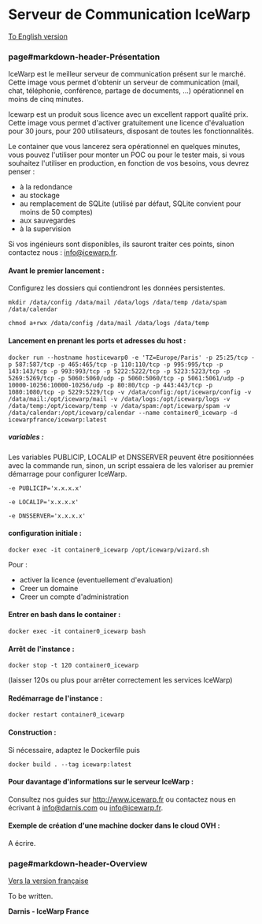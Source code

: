 # Serveur de Communication IceWarp
[To English version](#Overview)


### page#markdown-header-Présentation

IceWarp est le meilleur serveur de communication présent sur le marché.
Cette image vous permet d'obtenir un serveur de communication (mail, chat, téléphonie, conférence, partage de documents, ...) opérationnel en moins de cinq minutes.

Icewarp est un produit sous licence avec un excellent rapport qualité prix. Cette image vous permet d'activer gratuitement une licence d'évaluation pour 30 jours, pour 200 utilisateurs, disposant de toutes les fonctionnalités.

Le container que vous lancerez sera opérationnel en quelques minutes, vous pouvez l'utiliser pour monter un POC ou pour le tester mais, si vous souhaitez l'utiliser en production, en fonction de vos besoins, vous devrez penser :
* à la redondance
* au stockage
* au remplacement de SQLite (utilisé par défaut, SQLite convient pour moins de 50 comptes)
* aux sauvegardes
* à la supervision

Si vos ingénieurs sont disponibles, ils sauront traiter ces points, sinon contactez nous : info@icewarp.fr.

#### Avant le premier lancement :
Configurez les dossiers qui contiendront les données persistentes.
    
`mkdir /data/config /data/mail /data/logs /data/temp /data/spam /data/calendar`

`chmod a+rwx /data/config /data/mail /data/logs /data/temp`

#### Lancement en prenant les ports et adresses du host :
`docker run --hostname hosticewarp0 -e 'TZ=Europe/Paris' -p 25:25/tcp -p 587:587/tcp -p 465:465/tcp -p 110:110/tcp -p 995:995/tcp -p 143:143/tcp -p 993:993/tcp -p 5222:5222/tcp -p 5223:5223/tcp -p 5269:5269/tcp -p 5060:5060/udp -p 5060:5060/tcp -p 5061:5061/udp -p 10000-10256:10000-10256/udp -p 80:80/tcp -p 443:443/tcp -p 1080:1080/tcp -p 5229:5229/tcp -v /data/config:/opt/icewarp/config -v /data/mail:/opt/icewarp/mail -v /data/logs:/opt/icewarp/logs -v /data/temp:/opt/icewarp/temp -v /data/spam:/opt/icewarp/spam -v /data/calendar:/opt/icewarp/calendar --name container0_icewarp -d icewarpfrance/icewarp:latest`

##### variables :
Les variables PUBLICIP, LOCALIP et DNSSERVER peuvent être positionnées avec la commande run, sinon, un script essaiera de les valoriser au premier démarrage pour configurer IceWarp.

`-e PUBLICIP='x.x.x.x'`

`-e LOCALIP='x.x.x.x'`

`-e DNSSERVER='x.x.x.x'`

#### configuration initiale :
`docker exec -it container0_icewarp /opt/icewarp/wizard.sh`
 
Pour :
- activer la licence (eventuellement d'evaluation)
- Creer un domaine
- Creer un compte d'administration

#### Entrer en bash dans le container :
`docker exec -it container0_icewarp bash`

#### Arrêt de l'instance :
`docker stop -t 120 container0_icewarp`

(laisser 120s ou plus pour arrêter correctement les services IceWarp)
 
#### Redémarrage de l'instance :
    
`docker restart container0_icewarp`

#### Construction :
Si nécessaire, adaptez le Dockerfile puis

`docker build . --tag icewarp:latest`

#### Pour davantage d'informations sur le serveur IceWarp :
Consultez nos guides sur http://www.icewarp.fr ou contactez nous en écrivant à info@darnis.com ou info@icewarp.fr.

#### Exemple de création d'une machine docker dans le cloud OVH :

A écrire.

### page#markdown-header-Overview

[Vers la version française](#Présentation)

To be written.

**Darnis - IceWarp France**
